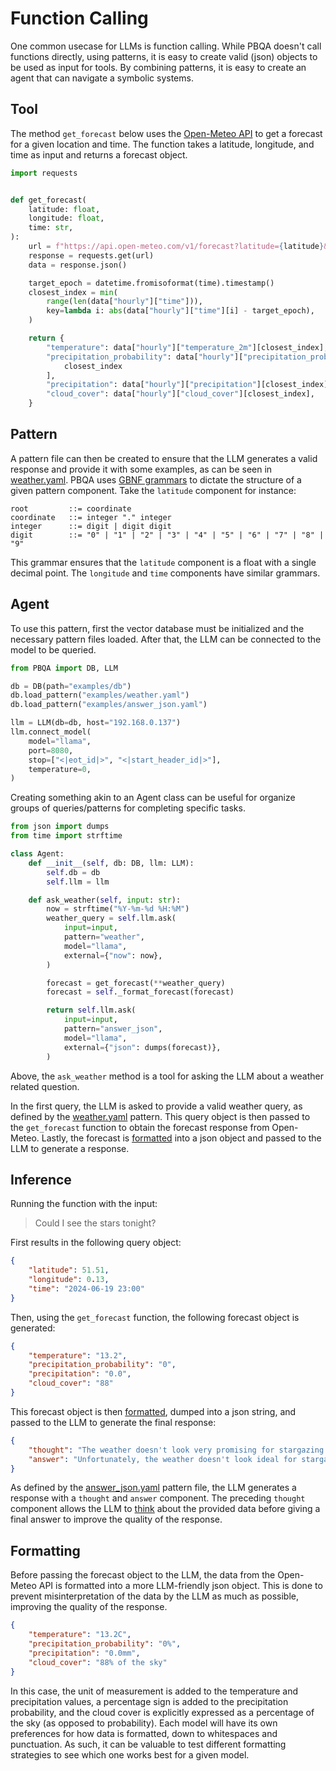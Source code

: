 # Function Calling
One common usecase for LLMs is function calling. While PBQA doesn't call functions directly, using patterns, it is easy to create valid (json) objects to be used as input for tools. By combining patterns, it is easy to create an agent that can navigate a symbolic systems.

## Tool
The method `get_forecast` below uses the [Open-Meteo API](https://open-meteo.com/) to get a forecast for a given location and time. The function takes a latitude, longitude, and time as input and returns a forecast object.

```py
import requests


def get_forecast(
    latitude: float,
    longitude: float,
    time: str,
):
    url = f"https://api.open-meteo.com/v1/forecast?latitude={latitude}&longitude={longitude}&hourly=temperature_2m,precipitation_probability,precipitation,cloud_cover&timeformat=unixtime"
    response = requests.get(url)
    data = response.json()

    target_epoch = datetime.fromisoformat(time).timestamp()
    closest_index = min(
        range(len(data["hourly"]["time"])),
        key=lambda i: abs(data["hourly"]["time"][i] - target_epoch),
    )

    return {
        "temperature": data["hourly"]["temperature_2m"][closest_index],
        "precipitation_probability": data["hourly"]["precipitation_probability"][
            closest_index
        ],
        "precipitation": data["hourly"]["precipitation"][closest_index],
        "cloud_cover": data["hourly"]["cloud_cover"][closest_index],
    }
```

## Pattern
A pattern file can then be created to ensure that the LLM generates a valid response and provide it with some examples, as can be seen in [weather.yaml](weather.yaml). PBQA uses [GBNF grammars](https://github.com/ggerganov/llama.cpp/tree/master/grammars#gbnf-guide) to dictate the structure of a given pattern component. Take the `latitude` component for instance:

```gbnf
root         ::= coordinate
coordinate   ::= integer "." integer
integer      ::= digit | digit digit
digit        ::= "0" | "1" | "2" | "3" | "4" | "5" | "6" | "7" | "8" | "9"
```

This grammar ensures that the `latitude` component is a float with a single decimal point. The `longitude` and `time` components have similar grammars.

## Agent
To use this pattern, first the vector database must be initialized and the necessary pattern files loaded. After that, the LLM can be connected to the model to be queried.

```py
from PBQA import DB, LLM

db = DB(path="examples/db")
db.load_pattern("examples/weather.yaml")
db.load_pattern("examples/answer_json.yaml")

llm = LLM(db=db, host="192.168.0.137")
llm.connect_model(
    model="llama",
    port=8080,
    stop=["<|eot_id|>", "<|start_header_id|>"],
    temperature=0,
)
```

Creating something akin to an Agent class can be useful for organize groups of queries/patterns for completing specific tasks.

```py
from json import dumps
from time import strftime

class Agent:
    def __init__(self, db: DB, llm: LLM):
        self.db = db
        self.llm = llm

    def ask_weather(self, input: str):
        now = strftime("%Y-%m-%d %H:%M")
        weather_query = self.llm.ask(
            input=input,
            pattern="weather",
            model="llama",
            external={"now": now},
        )

        forecast = get_forecast(**weather_query)
        forecast = self._format_forecast(forecast)

        return self.llm.ask(
            input=input,
            pattern="answer_json",
            model="llama",
            external={"json": dumps(forecast)},
        )
```

Above, the `ask_weather` method is a tool for asking the LLM about a weather related question.

In the first query, the LLM is asked to provide a valid weather query, as defined by the [weather.yaml](weather.yaml) pattern. This query object is then passed to the `get_forecast` function to obtain the forecast response from Open-Meteo. Lastly, the forecast is [formatted](#formatting) into a json object and passed to the LLM to generate a response.

## Inference
Running the function with the input:

> Could I see the stars tonight?

First results in the following query object:

```json
{
    "latitude": 51.51,
    "longitude": 0.13,
    "time": "2024-06-19 23:00"
}
```

Then, using the `get_forecast` function, the following forecast object is generated:

```json
{
    "temperature": "13.2",
    "precipitation_probability": "0",
    "precipitation": "0.0",
    "cloud_cover": "88"
}
```

This forecast object is then [formatted](#formatting), dumped into a json string, and passed to the LLM to generate the final response:

```json
{
    "thought": "The weather doesn't look very promising for stargazing tonight. The cloud cover is quite high, which might make it difficult to see the stars.",
    "answer": "Unfortunately, the weather doesn't look ideal for stargazing tonight. The cloud cover is quite high, at 88% of the sky, which might make it difficult to see the stars. You might want to consider checking the weather forecast again or waiting for a clearer night."
}
```

As defined by the [answer_json.yaml](answer_json.yaml) pattern file, the LLM generates a response with a `thought` and `answer` component. The preceding `thought` component allows the LLM to [think](https://arxiv.org/abs/2201.11903) about the provided data before giving a final answer to improve the quality of the response.

## Formatting
Before passing the forecast object to the LLM, the data from the Open-Meteo API is formatted into a more LLM-friendly json object. This is done to prevent misinterpretation of the data by the LLM as much as possible, improving the quality of the response.

```json
{
    "temperature": "13.2C",
    "precipitation_probability": "0%",
    "precipitation": "0.0mm",
    "cloud_cover": "88% of the sky"
}
```

In this case, the unit of measurement is added to the temperature and precipitation values, a percentage sign is added to the precipitation probability, and the cloud cover is explicitly expressed as a percentage of the sky (as opposed to probability). Each model will have its own preferences for how data is formatted, down to whitespaces and punctuation. As such, it can be valuable to test different formatting strategies to see which one works best for a given model.
